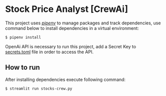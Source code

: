 # Stock Price Analyst [CrewAi]

This project uses [*pipenv*](https://pypi.org/project/pipenv/) to manage packages and track dependencies, use command below to install dependencies in a virtual environment:

```
$ pipenv install
```

OpenAi API is necessary to run this project, add a Secret Key to [secrets.toml](./.streamlit/secrets.toml.example) file in order to access the API.

## How to run

After installing dependencies execute following command:

```
$ streamlit run stocks-crew.py
```